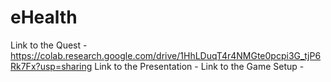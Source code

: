 # eHealth

Link to the Quest - https://colab.research.google.com/drive/1HhLDuqT4r4NMGte0pcpi3G_tjP6Rk7Fx?usp=sharing
Link to the Presentation - 
Link to the Game Setup - 
